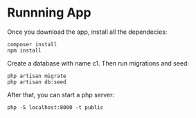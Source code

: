 # Runnning App

Once you download the app, install all the dependecies:
```
composer install
npm install
```
Create a database with name c1. Then run migrations and seed: 
```
php artisan migrate
php artisan db:seed
```
After that, you can start a php server:
```
php -S localhost:8000 -t public
```